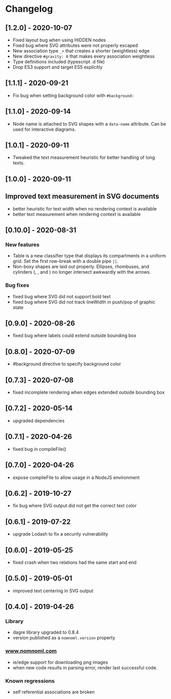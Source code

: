 # Changelog

## [1.2.0] - 2020-10-07

- Fixed layout bug when using HIDDEN nodes
- Fixed bug where SVG attributes were not properly escaped
- New association type `_>` that creates a shorter (weightless) edge
- New directive `#gravity: 0` that makes every association weightless
- Type definitions included (typescript .d file)
- Drop ES3 support and target ES5 explicitly

## [1.1.1] - 2020-09-21

- Fix bug when setting background color with `#background:`

## [1.1.0] - 2020-09-14

- Node name is attached to SVG shapes with a `data-name` attribute. Can be used for interactive diagrams.

## [1.0.1] - 2020-09-11

- Tweaked the text measurement heuristic for better handling of long texts.

## [1.0.0] - 2020-09-11

## Improved text measurement in SVG documents
- better heuristic for text width when no rendering context is available
- better text measurement when rendering context is available

## [0.10.0] - 2020-08-31

### New features
- Table is a new classifier type that displays its compartments in a uniform grid.
  Set the first row-break with a double pipe `||`.
- Non-boxy shapes are laid out properly. Ellipses, rhombuses, and cylinders (<usecase>, <choice>, and <database>) no longer intersect awkwardly with the arrows.

### Bug fixes
- fixed bug where SVG did not support bold text
- fixed bug where SVG did not track lineWidth in push/pop of graphic state

## [0.9.0] - 2020-08-26

- fixed bug where labels could extend outside bounding box

## [0.8.0] - 2020-07-09

- #background directive to specify background color

## [0.7.3] - 2020-07-08

- fixed incomplete rendering when edges extended outside bounding box

## [0.7.2] - 2020-05-14

- upgraded dependencies

## [0.7.1] - 2020-04-26

- fixed bug in compileFile()

## [0.7.0] - 2020-04-26

- expose compileFile to allow usage in a NodeJS environment

## [0.6.2] - 2019-10-27

- fix bug where SVG output did not get the correct text color

## [0.6.1] - 2019-07-22

- upgrade Lodash to fix a security vulnerability

## [0.6.0] - 2019-05-25

- fixed crash when two relations had the same start and end

## [0.5.0] - 2019-05-01

- improved text centering in SVG output

## [0.4.0] - 2019-04-26

### Library

- dagre library upgraded to 0.8.4
- version published as a `nomnoml.version` property

### www.nomnoml.com

- ie/edge support for downloading png images
- when new code results in parsing error, render last successful code.

### Known regressions

- self referential associations are broken
